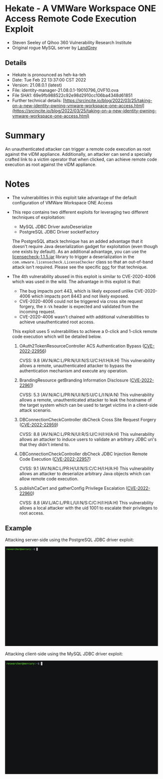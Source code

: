 # Hekate - A VMWare Workspace ONE Access Remote Code Execution Exploit

- Steven Seeley of Qihoo 360 Vulnerability Research Institute
- Original rogue MySQL server by [LandGrey](https://landgrey.me/blog/11/)

## Details

- Hekate is pronounced as heh-ka-teh
- Date: Tue Feb 22 13:37:00 CST 2022
- Version: 21.08.0.1 (latest)
- File: identity-manager-21.08.0.1-19010796_OVF10.ova 
- File SHA1: 69e9fb988522c92e98d2910cc106ba4348d61851
- Further technical details: [https://srcincite.io/blog/2022/03/25/taking-on-a-new-identity-pwning-vmware-workspace-one-access.html](https://srcincite.io/blog/2022/03/25/taking-on-a-new-identity-pwning-vmware-workspace-one-access.html)

# Summary

An unauthenticated attacker can trigger a remote code execution as root against the vIDM appliance. Additionally, an attacker can send a specially crafted link to a victim operator that when clicked, can achieve remote code execution as root against the vIDM appliance.

# Notes

- The vulnerabilities in this exploit take advantage of the default configuration of VMWare Workspace ONE Access
- This repo contains two different exploits for leveraging two different techniques of exploitation:

    - MySQL JDBC Driver autoDeserialize
    - PostgreSQL JDBC Driver socketFactory

    The PostgreSQL attack technique has an added advantage that it doesn't require Java deserialization gadget for exploitation (even though one exists by default). As an additional advantage, you can use the [licensecheck-1.1.5.jar](/postgres/exploit/libs/licensecheck-1.1.5.jar) library to trigger a deserialization in the `com.vmware.licensecheck.LicenseChecker` class so that an out-of-band attack isn't required. Please see the specific [poc](/postgres/exploit) for that technique.

- The 4th vulnerability abused in this exploit is similar to CVE-2020-4006 which was used in the wild. The advantage in this exploit is that:

    - The bug impacts port 443, which is likely exposed unlike CVE-2020-4006 which impacts port 8443 and not likely exposed.
    - CVE-2020-4006 could not be triggered via cross site request forgery, the `X-Vk` header is expected and validated from the incoming request.
    - CVE-2020-4006 wasn't chained with additional vulnerabilities to achieve unauthenticated root access.

    This exploit uses 5 vulnerabilities to achieve a 0-click and 1-click remote code execution which will be detailed below.

    1. OAuth2TokenResourceController ACS Authentication Bypass ([CVE-2022-22956](https://srcincite.io/advisories/src-2022-0007/))

        CVSS: 9.8 (AV:N/AC:L/PR:N/UI:N/S:U/C:H/I:H/A:H)
        This vulnerability allows a remote, unauthenticated attacker to bypass the authentication mechanism and execute any operation.

    2. BrandingResource getBranding Information Disclosure ([CVE-2022-22961](https://srcincite.io/advisories/src-2022-0012/))

       CVSS: 5.3 (AV:N/AC:L/PR:N/UI:N/S:U/C:L/I:N/A:N)
       This vulnerability allows a remote, unauthenticated attacker to leak the hostname of the target system which can be used to target victims in a client-side attack scenario.

    3. DBConnectionCheckController dbCheck Cross Site Request Forgery ([CVE-2022-22959](https://srcincite.io/advisories/src-2022-0010/))

       CVSS: 8.8 (AV:N/AC:L/PR:N/UI:R/S:U/C:H/I:H/A:H)
       This vulnerability allows an attacker to induce users to validate an arbitrary JDBC uri's that they didn't intend to.

    4. DBConnectionCheckController dbCheck JDBC Injection Remote Code Execution ([CVE-2022-22957](https://srcincite.io/advisories/src-2022-0009/))

       CVSS: 9.1 (AV:N/AC:L/PR:H/UI:N/S:C/C:H/I:H/A:H)
       This vulnerability allows an attacker to deserialize arbitrary Java objects which can allow remote code execution.

    5. publishCaCert and gatherConfig Privilege Escalation ([CVE-2022-22960](https://srcincite.io/advisories/src-2022-0011/))

       CVSS: 8.8 (AV:L/AC:L/PR:L/UI:N/S:C/C:H/I:H/A:H)
       This vulnerability allows a local attacker with the uid 1001 to escalate their privileges to root access.

## Example

Attacking server-side using the PostgreSQL JDBC driver exploit:

![Server-side attack scenario](postgres/server.gif)

Attacking client-side using the MySQL JDBC driver exploit:

![Client-side attack scenario](mysql/client.gif)
